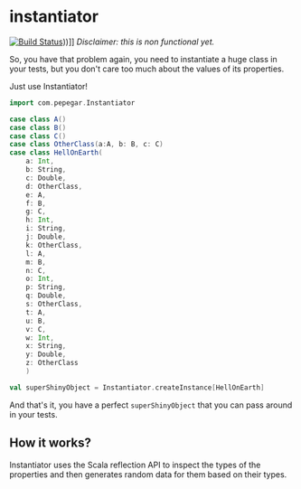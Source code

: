 instantiator
============
[![Build Status](https://travis-ci.org/pepegar/instantiator.svg?branch=feature%2Ftype_tree)](https://travis-ci.org/pepegar/instantiator)))]]
_Disclaimer: this is non functional yet._

So, you have that problem again, you need to instantiate a huge class
in your tests, but you don't care too much about the values of its properties.

Just use Instantiator!

```scala
import com.pepegar.Instantiator

case class A()
case class B()
case class C()
case class OtherClass(a:A, b: B, c: C)
case class HellOnEarth(
	a: Int,
	b: String,
	c: Double,
	d: OtherClass,
	e: A,
	f: B,
	g: C,
	h: Int,
	i: String,
	j: Double,
	k: OtherClass,
	l: A,
	m: B,
	n: C,
	o: Int,
	p: String,
	q: Double,
	s: OtherClass,
	t: A,
	u: B,
	v: C,
	w: Int,
	x: String,
	y: Double,
	z: OtherClass
	)

val superShinyObject = Instantiator.createInstance[HellOnEarth]
```

And that's it, you have a perfect ```superShinyObject``` that you can pass around in your tests.

How it works?
-------------
Instantiator uses the Scala reflection API to inspect the types of the properties and then generates
random data for them based on their types.
